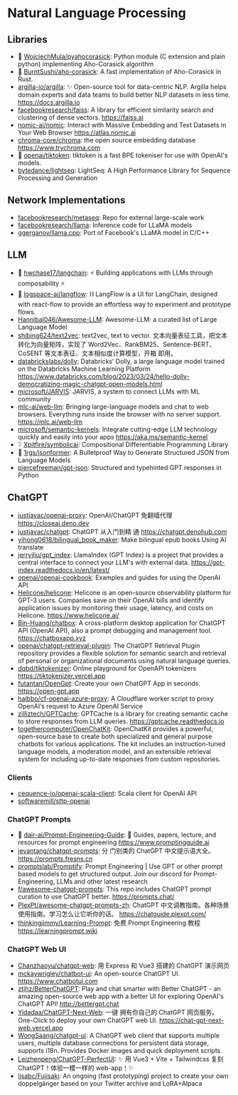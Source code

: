 # Natural Language Processing

## Libraries

- 🌟
  [WojciechMula/pyahocorasick](https://github.com/WojciechMula/pyahocorasick):
  Python module (C extension and plain python) implementing Aho-Corasick
  algorithm
- 🌟 [BurntSushi/aho-corasick](https://github.com/BurntSushi/aho-corasick): A
  fast implementation of Aho-Corasick in Rust.
- [argilla-io/argilla](https://github.com/argilla-io/argilla): ✨ Open-source
  tool for data-centric NLP. Argilla helps domain experts and data teams to
  build better NLP datasets in less time. <https://docs.argilla.io>
- [facebookresearch/faiss](https://github.com/facebookresearch/faiss): A library
  for efficient similarity search and clustering of dense vectors.
  <https://faiss.ai>
- [nomic-ai/nomic](https://github.com/nomic-ai/nomic): Interact with Massive
  Embedding and Text Datasets in Your Web Browser <https://atlas.nomic.ai>
- [chroma-core/chroma](https://github.com/chroma-core/chroma): the open source
  embedding database <https://www.trychroma.com>
- 🌟 [openai/tiktoken](https://github.com/openai/tiktoken): tiktoken is a fast
  BPE tokeniser for use with OpenAI's models.
- [bytedance/lightseq](https://github.com/bytedance/lightseq): LightSeq: A High
  Performance Library for Sequence Processing and Generation

## Network Implementations

- [facebookresearch/metaseq](https://github.com/facebookresearch/metaseq): Repo
  for external large-scale work
- [facebookresearch/llama](https://github.com/facebookresearch/llama): Inference
  code for LLaMA models
- [ggerganov/llama.cpp](https://github.com/ggerganov/llama.cpp): Port of
  Facebook's LLaMA model in C/C++

## LLM

- 🌟 [hwchase17/langchain](https://github.com/hwchase17/langchain): ⚡ Building
  applications with LLMs through composability ⚡
- 🌟 [logspace-ai/langflow](https://github.com/logspace-ai/langflow): ⛓️
  LangFlow is a UI for LangChain, designed with react-flow to provide an
  effortless way to experiment and prototype flows.
- [Hannibal046/Awesome-LLM](https://github.com/Hannibal046/Awesome-LLM):
  Awesome-LLM: a curated list of Large Language Model
- [shibing624/text2vec](https://github.com/shibing624/text2vec): text2vec, text
  to vector. 文本向量表征工具，把文本转化为向量矩阵，实现了
  Word2Vec、RankBM25、Sentence-BERT、CoSENT 等文本表征、文本相似度计算模型，开箱
  即用。
- [databrickslabs/dolly](https://github.com/databrickslabs/dolly): Databricks’
  Dolly, a large language model trained on the Databricks Machine Learning
  Platform
  <https://www.databricks.com/blog/2023/03/24/hello-dolly-democratizing-magic-chatgpt-open-models.html>
- [microsoft/JARVIS](https://github.com/microsoft/JARVIS): JARVIS, a system to
  connect LLMs with ML community
- [mlc-ai/web-llm](https://github.com/mlc-ai/web-llm): Bringing large-language
  models and chat to web browsers. Everything runs inside the browser with no
  server support. <https://mlc.ai/web-llm>
- [microsoft/semantic-kernels](https://github.com/microsoft/semantic-kernels):
  Integrate cutting-edge LLM technology quickly and easily into your apps
  <https://aka.ms/semantic-kernel>
- ❔ [Xpitfire/symbolicai](https://github.com/Xpitfire/symbolicai):
  Compositional Differentiable Programming Library
- 📝 [1rgs/jsonformer](https://github.com/1rgs/jsonformer): A Bulletproof Way to
  Generate Structured JSON from Language Models
- [piercefreeman/gpt-json](https://github.com/piercefreeman/gpt-json):
  Structured and typehinted GPT responses in Python

## ChatGPT

- [justjavac/openai-proxy](https://github.com/justjavac/openai-proxy):
  OpenAI/ChatGPT 免翻墙代理 <https://closeai.deno.dev>
- [justjavac/chatgpt](https://github.com/justjavac/chatgpt): ChatGPT 从入门到精
  通 <https://chatgpt.denohub.com>
- [yihong0618/bilingual_book_maker](https://github.com/yihong0618/bilingual_book_maker):
  Make bilingual epub books Using AI translate
- [jerryjliu/gpt_index](https://github.com/jerryjliu/gpt_index): LlamaIndex (GPT
  Index) is a project that provides a central interface to connect your LLM's
  with external data. <https://gpt-index.readthedocs.io/en/latest/>
- [openai/openai-cookbook](https://github.com/openai/openai-cookbook): Examples
  and guides for using the OpenAI API
- [Helicone/helicone](https://github.com/Helicone/helicone): Helicone is an
  open-source observability platform for GPT-3 users. Companies save on their
  OpenAI bills and identify application issues by monitoring their usage,
  latency, and costs on Helicone. <https://www.helicone.ai/>
- [Bin-Huang/chatbox](https://github.com/Bin-Huang/chatbox): A cross-platform
  desktop application for ChatGPT API (OpenAI API), also a prompt debugging and
  management tool. <https://chatboxapp.xyz>
- [openai/chatgpt-retrieval-plugin](https://github.com/openai/chatgpt-retrieval-plugin):
  The ChatGPT Retrieval Plugin repository provides a flexible solution for
  semantic search and retrieval of personal or organizational documents using
  natural language queries.
- [dqbd/tiktokenizer](https://github.com/dqbd/tiktokenizer): Online playground
  for OpenAPI tokenizers <https://tiktokenizer.vercel.app>
- [futantan/OpenGpt](https://github.com/futantan/OpenGpt): Create your own
  ChatGPT App in seconds. <https://open-gpt.app>
- [haibbo/cf-openai-azure-proxy](https://github.com/haibbo/cf-openai-azure-proxy):
  A Cloudflare worker script to proxy OpenAI‘s request to Azure OpenAI Service
- [zilliztech/GPTCache](https://github.com/zilliztech/GPTCache): GPTCache is a
  library for creating semantic cache to store responses from LLM queries.
  <https://gptcache.readthedocs.io>
- [togethercomputer/OpenChatKit](https://github.com/togethercomputer/OpenChatKit):
  OpenChatKit provides a powerful, open-source base to create both specialized
  and general purpose chatbots for various applications. The kit includes an
  instruction-tuned language models, a moderation model, and an extensible
  retrieval system for including up-to-date responses from custom repositories.

### Clients

- [cequence-io/openai-scala-client](https://github.com/cequence-io/openai-scala-client):
  Scala client for OpenAI API
- [softwaremill/sttp-openai](https://github.com/softwaremill/sttp-openai)

### ChatGPT Prompts

- 🌟
  [dair-ai/Prompt-Engineering-Guide](https://github.com/dair-ai/Prompt-Engineering-Guide):
  🐙 Guides, papers, lecture, and resources for prompt engineering
  <https://www.promptingguide.ai>
- [jevantang/chatgpt-prompts](https://github.com/jevantang/chatgpt-prompts): 分
  门别类的 ChatGPT 中文提示语大全。 <https://prompts.fresns.cn>
- [promptslab/Promptify](https://github.com/promptslab/Promptify): Prompt
  Engineering | Use GPT or other prompt based models to get structured output.
  Join our discord for Prompt-Engineering, LLMs and other latest research
- [f/awesome-chatgpt-prompts](https://github.com/f/awesome-chatgpt-prompts):
  This repo includes ChatGPT prompt curation to use ChatGPT better.
  <https://prompts.chat/>
- [PlexPt/awesome-chatgpt-prompts-zh](https://github.com/PlexPt/awesome-chatgpt-prompts-zh):
  ChatGPT 中文调教指南。各种场景使用指南。学习怎么让它听你的话。
  <https://chatguide.plexpt.com/>
- [thinkingjimmy/Learning-Prompt](https://github.com/thinkingjimmy/Learning-Prompt):
  免费 Prompt Engineering 教程 <https://learningprompt.wiki>

### ChatGPT Web UI

- [Chanzhaoyu/chatgpt-web](https://github.com/Chanzhaoyu/chatgpt-web): 用
  Express 和 Vue3 搭建的 ChatGPT 演示网页
- [mckaywrigley/chatbot-ui](https://github.com/mckaywrigley/chatbot-ui): An
  open-source ChatGPT UI. <https://www.chatbotui.com>
- [ztjhz/BetterChatGPT](https://github.com/ztjhz/BetterChatGPT): Play and chat
  smarter with Better ChatGPT - an amazing open-source web app with a better UI
  for exploring OpenAI's ChatGPT API! <http://bettergpt.chat>
- [Yidadaa/ChatGPT-Next-Web](https://github.com/Yidadaa/ChatGPT-Next-Web): 一键
  拥有你自己的 ChatGPT 网页服务。 One-Click to deploy your own ChatGPT web UI.
  <https://chat-gpt-next-web.vercel.app>
- [WongSaang/chatgpt-ui](https://github.com/WongSaang/chatgpt-ui): A ChatGPT web
  client that supports multiple users, multiple database connections for
  persistent data storage, supports i18n. Provides Docker images and quick
  deployment scripts.
- [Leizhenpeng/ChatGPT-PerfectUI](https://github.com/Leizhenpeng/ChatGPT-PerfectUI):
  ✨ 用 Vue3 + Vite + Tailwindcss 复刻 ChatGPT！体验一模一样的 web-app！✨
- [ljsabc/Fujisaki](https://github.com/ljsabc/Fujisaki): An ongoing (fast
  prototyping) project to create your own doppelgänger based on your Twitter
  archive and LoRA+Alpaca
